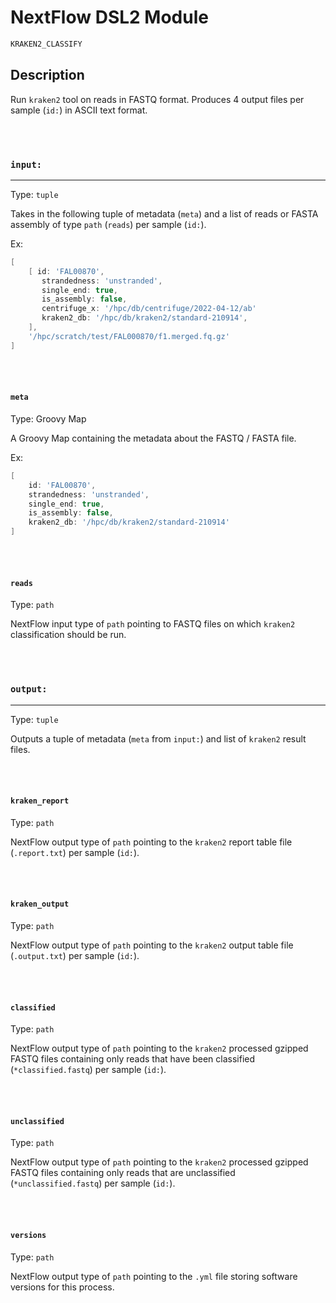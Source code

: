 # NextFlow DSL2 Module

```bash
KRAKEN2_CLASSIFY
```

## Description

Run `kraken2` tool on reads in FASTQ format. Produces 4 output files per sample (`id:`) in ASCII text format.

\
&nbsp;

### `input:`

___

Type: `tuple`

Takes in the following tuple of metadata (`meta`) and a list of reads or FASTA assembly of type `path` (`reads`) per sample (`id:`).

Ex:

```groovy
[ 
    [ id: 'FAL00870',
       strandedness: 'unstranded',
       single_end: true,
       is_assembly: false,
       centrifuge_x: '/hpc/db/centrifuge/2022-04-12/ab'
       kraken2_db: '/hpc/db/kraken2/standard-210914',
    ],
    '/hpc/scratch/test/FAL000870/f1.merged.fq.gz'
]
```

\
&nbsp;

#### `meta`

Type: Groovy Map

A Groovy Map containing the metadata about the FASTQ / FASTA file.

Ex:

```groovy
[ 
    id: 'FAL00870',
    strandedness: 'unstranded',
    single_end: true,
    is_assembly: false,
    kraken2_db: '/hpc/db/kraken2/standard-210914'
]
```

\
&nbsp;

#### `reads`

Type: `path`

NextFlow input type of `path` pointing to FASTQ files on which `kraken2` classification should be run.

\
&nbsp;

### `output:`

___

Type: `tuple`

Outputs a tuple of metadata (`meta` from `input:`) and list of `kraken2` result files.

\
&nbsp;

#### `kraken_report`

Type: `path`

NextFlow output type of `path` pointing to the `kraken2` report table file (`.report.txt`) per sample (`id:`).

\
&nbsp;

#### `kraken_output`

Type: `path`

NextFlow output type of `path` pointing to the `kraken2` output table file (`.output.txt`) per sample (`id:`).

\
&nbsp;

#### `classified`

Type: `path`

NextFlow output type of `path` pointing to the `kraken2` processed gzipped FASTQ files containing only reads that have been classified (`*classified.fastq`) per sample (`id:`).

\
&nbsp;

#### `unclassified`

Type: `path`

NextFlow output type of `path` pointing to the `kraken2` processed gzipped FASTQ files containing only reads that are unclassified (`*unclassified.fastq`) per sample (`id:`).

\
&nbsp;

#### `versions`

Type: `path`

NextFlow output type of `path` pointing to the `.yml` file storing software versions for this process.
